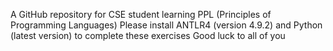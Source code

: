 A GitHub repository for CSE student learning PPL (Principles of Programming Languages)
Please install ANTLR4 (version 4.9.2) and Python (latest version) to complete these exercises
Good luck to all of you
